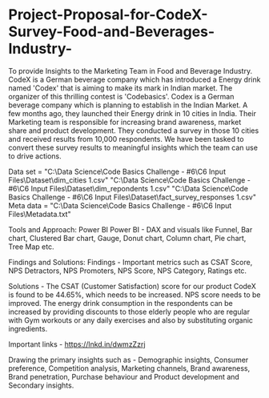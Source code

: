 # Project-Proposal-for-CodeX-Survey-Food-and-Beverages-Industry-
To provide Insights to the Marketing Team in Food and Beverage Industry. CodeX is a German beverage company which has introduced a Energy drink named 'Codex' that is aiming to make its mark in Indian market.  The organizer of this thrilling contest is 'Codebasics'.
Codex is a German beverage company which is planning to establish in the Indian Market. A few months ago, they launched their Energy drink in 10 cities in India. Their Marketing team is responsible for increasing brand awareness, market share and product development. They conducted a survey in those 10 cities and received results from 10,000 respondents. We have been tasked to convert these survey results to meaningful insights which the team can use to drive actions.

Data set = "C:\Data Science\Code Basics Challenge - #6\C6 Input Files\Dataset\dim_cities 1.csv"
           "C:\Data Science\Code Basics Challenge - #6\C6 Input Files\Dataset\dim_repondents 1.csv"
           "C:\Data Science\Code Basics Challenge - #6\C6 Input Files\Dataset\fact_survey_responses 1.csv"
Meta data = "C:\Data Science\Code Basics Challenge - #6\C6 Input Files\Metadata.txt"


Tools and Approach:
Power BI
Power BI - DAX and visuals like Funnel, Bar chart, Clustered Bar chart, Gauge, Donut chart, Column chart, Pie chart, Tree Map etc.

Findings and Solutions:
Findings - Important metrics such as CSAT Score, NPS Detractors, NPS Promoters, NPS Score, NPS Category, Ratings etc.

Solutions - The CSAT (Customer Satisfaction) score for our product CodeX is found to be 44.65%, which needs to be increased. NPS score needs to be improved. The energy drink consumption in the respondents can be increased by providing discounts to those elderly people who are regular with Gym workouts or any daily exercises and also by substituting organic ingredients.

Important links - https://lnkd.in/dwmzZzrj

Drawing the primary insights such as - Demographic insights, Consumer preference, Competition analysis, Marketing channels, Brand awareness, Brand penetration, Purchase behaviour and Product development and Secondary insights.


